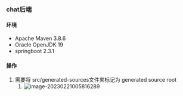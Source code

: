 ### chat后端



#### 环境

- Apache Maven 3.8.6
- Oracle OpenJDK 19
- springboot 2.3.1







#### 操作

1. 需要将 src/generated-sources文件夹标记为 generated source root
   1. ![image-20230221005816289](https://test4projectwf.oss-cn-hangzhou.aliyuncs.com/image/202302210058412.png)



